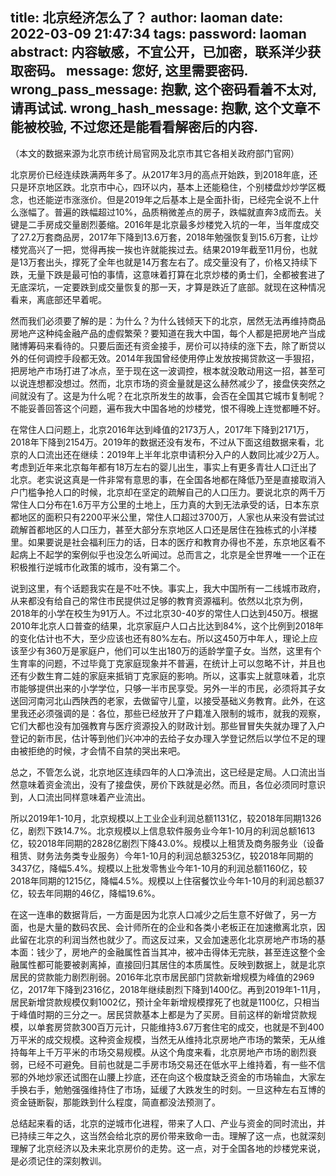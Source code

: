 title: 北京经济怎么了？
author: laoman
date: 2022-03-09 21:47:34
tags:
password: laoman
abstract: 内容敏感，不宜公开，已加密，联系洋少获取密码。
message: 您好, 这里需要密码.
wrong_pass_message: 抱歉, 这个密码看着不太对, 请再试试.
wrong_hash_message: 抱歉, 这个文章不能被校验, 不过您还是能看看解密后的内容.
---
（本文的数据来源为北京市统计局官网及北京市其它各相关政府部门官网）



北京房价已经连续跌满两年多了。从2017年3月的高点开始跌，到2018年底，还只是环京地区跌。北京市中心，四环以内，基本上还能稳住，个别楼盘炒炒学区概念，也还能逆市涨涨价。但是2019年之后基本上是全面扑街，已经完全说不上什么涨幅了。普遍的跌幅超过10%，品质稍微差点的房子，跌幅就直奔3成而去。关键是二手房成交量剧烈萎缩。2016年是北京最多炒楼党入坑的一年，当年度成交了27.2万套商品房，2017年下降到13.6万套，2018年勉强恢复到15.6万套，让炒楼党高兴了一把，觉得再挨一挨也许就能挨过去。结果2019年截至11月份，也就是13万套出头，撑死了全年也就是14万套左右了。成交量没有了，价格又持续下跌，无量下跌是最可怕的事情，这意味着打算在北京炒楼的勇士们，全都被套进了无底深坑，一定要跌到成交量恢复的那一天，才算是跌近了底部。就现在这种情况看来，离底部还早着呢。



然而我们必须要了解的是：为什么？为什么钱倾天下的北京，居然无法再维持商品房地产这种纯金融产品的虚假繁荣？要知道在我大中国，每个人都是把房地产当成赌博筹码来看待的。只要后面还有资金接手，房价可以持续的涨下去，除了断贷以外的任何调控手段都无效。2014年我国曾经使用停止发放按揭贷款这一手狠招，把房地产市场打进了冰点，至于现在这一波调控，根本就没敢动用这一招，甚至可以说连想都没想过。然而，北京市场的资金量就是这么赫然减少了，接盘侠突然之间就没有了。这是为什么呢？在北京所发生的故事，会否在全国其它城市复制呢？不能妥善回答这个问题，遍布我大中国各地的炒楼党，恨不得晚上连觉都睡不好。



在常住人口问题上，北京2016年达到峰值的2173万人，2017年下降到2171万，2018年下降到2154万。2019年的数据还没有发布，不过从下面这组数据来看，北京的人口流出还在继续：2019年上半年北京申请积分入户的人数同比减少2万人。考虑到近年来北京每年都有18万左右的婴儿出生，事实上有更多青壮人口迁出了北京。老实说这真是一件非常有意思的事，在全国各地都在降低乃至是直接取消入户门槛争抢人口的时候，北京却在坚定的疏解自己的人口压力。要说北京的两千万常住人口分布在1.6万平方公里的土地上，压力真的大到无法承受的话，日本东京都地区的面积只有2200平米公里，常住人口超过3700万，人家也从来没有尝试过疏解首都地区的人口压力，甚至大部分东京地区人口还是居住在独栋式的小洋楼里。如果要说是社会福利压力的话，日本的医疗和教育办得也不差，东京地区看不起病上不起学的案例似乎也没怎么听闻过。总而言之，北京是全世界唯一一个正在积极推行逆城市化政策的城市，没有第二个。



说到这里，有个话题我实在是不吐不快。事实上，我大中国所有一二线城市政府，从来都没有给自己的常住市民提供过足够的教育资源福利。依然以北京为例，2018年的小学在校生为91万人。不过北京30-40岁的常住人口达到450万。根据2010年北京人口普查的结果，北京家庭户人口占比达到84%，这个比例到2018年的变化估计也不大，至少应该也还有80%左右。所以这450万中年人，理论上应该至少有360万是家庭户，他们可以生出180万的适龄学童子女。当然，这里有个生育率的问题，不过毕竟丁克家庭现象并不普遍，在统计上可以忽略不计，并且也还有少数生育二娃的家庭来抵销丁克家庭的影响。所以，这事实上就意味着，北京市能够提供出来的小学学位，只够一半市民享受。另外一半的市民，必须将其子女送回河南河北山西陕西的老家，去做留守儿童，以接受基础义务教育。此外，在这里我还必须强调的是：各位，那些已经放开了户籍准入限制的城市，就我的观察，它们大都也没有加强教育与医疗资源投入的财政计划。那些冒冒失失就办理了入户登记的新市民，估计等到他们兴冲冲的去给子女办理入学登记然后以学位不足的理由被拒绝的时候，才会情不自禁的哭出来吧。



总之，不管怎么说，北京地区连续四年的人口净流出，这已经是定局。人口流出当然意味着资金流出，没有了接盘侠，房价下跌就是必然。而且，各位必须同时意识到，人口流出同样意味着产业流出。



所以2019年1-10月，北京规模以上工业企业利润总额1131亿，较2018年同期1326亿，剧烈下跌14.7%。北京规模以上信息软件服务业今年1-10月的利润总额1613亿，较2018年同期的2828亿剧烈下降43.0%。规模以上租赁及商务服务业（设备租赁、财务法务类专业服务）今年1-10月的利润总额3253亿，较2018年同期的3437亿，降幅5.4%。规模以上批发零售业今年1-10月的利润总额1160亿，较2018年同期的1215亿，降幅4.5%。规模以上住宿餐饮业今年1-10月的利润总额37亿，较去年同期的46亿，降幅19.6%。


在这一连串的数据背后，一方面是因为北京人口减少之后生意不好做了，另一方面，也是大量的数码农民、会计师所在的企业和各类小老板正在加速撤离北京，因此留在北京的利润当然也就少了。而这反过来，又会加速恶化北京房地产市场的基本面：钱少了，房地产的金融属性首当其冲，被冲击得体无完肤，甚至连这整个金融属性都可能要被剥离掉，直接回归其居住的本质属性。反映到数据上，就是北京居民的贷款能力剧烈削弱。2016年北京市居民部门贷款新增规模为峰值的2969亿，2017年下降到2316亿，2018年继续剧烈下降到1400亿。再到2019年1-11月，居民新增贷款规模仅剩1002亿，预计全年新增规模撑死了也就是1100亿，只相当于峰值时期的三分之一。居民贷款基本上都是为了买房。目前这样的新增贷款规模，以单套房贷款300百万元计，只能维持3.67万套住宅的成交，也就是不到400万平米的成交规模。这种资金规模，当然无从维持北京房地产市场的繁荣，无从维持每年上千万平米的市场交易规模。从这个角度来看，北京房地产市场的剧烈衰弱，已经不可避免。目前也就是二手房市场交易还在低水平上维持着，有一些不信邪的外地炒家还试图在山腰上抄底，还在向这个极度缺乏资金的市场输血，大家左手换右手，勉勉强强维持住了市场，延缓了大跌发生的时刻。一旦这种左右互博的资金链断裂，那能跌到什么程度，简直都没法预测了。



总结起来看的话，北京的逆城市化进程，带来了人口、产业与资金的同时流出，并已持续三年之久，这当然会给北京的房价带来致命一击。理解了这一点，也就深刻理解了北京经济以及未来北京房价的走势。这一点，对于全国各地的炒楼党来说，是必须记住的深刻教训。

